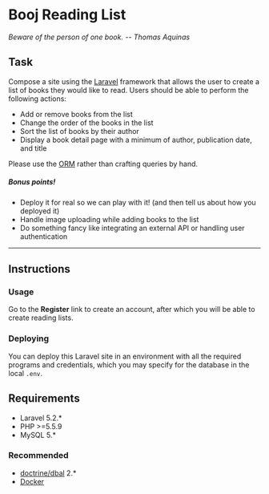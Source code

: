 # Booj Reading List
*Beware of the person of one book. -- Thomas Aquinas*
## Task
Compose a site using the [Laravel](https://laravel.com/) framework that allows the user to create a list of books they would like to read. Users should be able to perform the following actions:
* Add or remove books from the list
* Change the order of the books in the list
* Sort the list of books by their author
* Display a book detail page with a minimum of author, publication date, and title

Please use the [ORM](https://laravel.com/docs/5.2/eloquent) rather than crafting queries by hand. 

##### Bonus points!

* Deploy it for real so we can play with it! (and then tell us about how you deployed it)
* Handle image uploading while adding books to the list
* Do something fancy like integrating an external API or handling user authentication

<hr />

## Instructions

### Usage

Go to the __Register__ link to create an account, after which you will be able to create reading lists.

### Deploying

You can deploy this Laravel site in an environment with all the required programs and credentials, which you may
specify for the database in the local `.env`. 

## Requirements

* Laravel 5.2.*
* PHP >=5.5.9
* MySQL 5.*

### Recommended
* [doctrine/dbal](https://packagist.org/packages/doctrine/dbal) 2.*
* [Docker](https://www.docker.com/products/docker-toolbox)